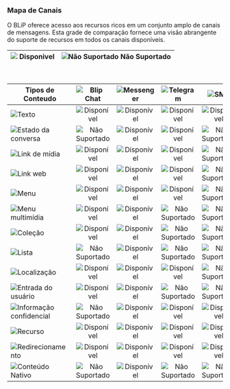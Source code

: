 ### Mapa de Canais
O BLiP oferece acesso aos recursos ricos em um conjunto amplo de canais de mensagens. Esta grade de comparação fornece uma visão abrangente do suporte de recursos em todos os canais disponíveis. 

|<img src="https://github.com/takenet/messaginghub-docs/blob/master/docs/pt/content-types/channels/check.png?raw=true" /> Disponivel| ![Não Suportado](https://github.com/takenet/messaginghub-docs/blob/master/docs/pt/content-types/channels/oval.png?raw=true) Não Suportado|
|---------|------------|
<br>

| Tipos de Conteudo                                           | ![Blip Chat](https://github.com/takenet/messaginghub-docs/blob/master/docs/pt/content-types/channels/blip.png?raw=true)     | ![Messenger](https://github.com/takenet/messaginghub-docs/blob/master/docs/pt/content-types/channels/messenger.png?raw=true) | ![Telegram](https://github.com/takenet/messaginghub-docs/blob/master/docs/pt/content-types/channels/telegram.png?raw=true)  | ![SMS](https://github.com/takenet/messaginghub-docs/blob/master/docs/pt/content-types/channels/sms.png?raw=true)            | ![Skype](https://github.com/takenet/messaginghub-docs/blob/master/docs/pt/content-types/channels/skype.png?raw=true)        | ![Email](https://github.com/takenet/messaginghub-docs/blob/master/docs/pt/content-types/channels/email.png?raw=true)        |
| -----------------------                                     | :----------:                                                                                                                | :-------:                                                                                                                    | :------:                                                                                                                    | :--:                                                                                                                        | :---:                                                                                                                       | :---:                                                                                                                       |
| ![Texto](./#/docs/content-types/text)                        | ![Disponível](https://github.com/takenet/messaginghub-docs/blob/master/docs/pt/content-types/channels/check.png?raw=true)   | ![Disponível](https://github.com/takenet/messaginghub-docs/blob/master/docs/pt/content-types/channels/check.png?raw=true)    | ![Disponível](https://github.com/takenet/messaginghub-docs/blob/master/docs/pt/content-types/channels/check.png?raw=true)   | ![Disponível](https://github.com/takenet/messaginghub-docs/blob/master/docs/pt/content-types/channels/check.png?raw=true)   | ![Disponível](https://github.com/takenet/messaginghub-docs/blob/master/docs/pt/content-types/channels/check.png?raw=true)   | ![Disponível](https://github.com/takenet/messaginghub-docs/blob/master/docs/pt/content-types/channels/check.png?raw=true)   |
| ![Estado da conversa](./#/docs/content-types/chatstate)      | ![Não Suportado](https://github.com/takenet/messaginghub-docs/blob/master/docs/pt/content-types/channels/oval.png?raw=true) | ![Disponível](https://github.com/takenet/messaginghub-docs/blob/master/docs/pt/content-types/channels/check.png?raw=true)    | ![Disponível](https://github.com/takenet/messaginghub-docs/blob/master/docs/pt/content-types/channels/check.png?raw=true)   | ![Não Suportado](https://github.com/takenet/messaginghub-docs/blob/master/docs/pt/content-types/channels/oval.png?raw=true) | ![Não Suportado](https://github.com/takenet/messaginghub-docs/blob/master/docs/pt/content-types/channels/oval.png?raw=true) | ![Não Suportado](https://github.com/takenet/messaginghub-docs/blob/master/docs/pt/content-types/channels/oval.png?raw=true) |
| ![Link de mídia](./#/docs/content-types/media-link)          | ![Disponível](https://github.com/takenet/messaginghub-docs/blob/master/docs/pt/content-types/channels/check.png?raw=true)   | ![Disponível](https://github.com/takenet/messaginghub-docs/blob/master/docs/pt/content-types/channels/check.png?raw=true)    | ![Disponível](https://github.com/takenet/messaginghub-docs/blob/master/docs/pt/content-types/channels/check.png?raw=true)   | ![Não Suportado](https://github.com/takenet/messaginghub-docs/blob/master/docs/pt/content-types/channels/oval.png?raw=true) | ![Disponível](https://github.com/takenet/messaginghub-docs/blob/master/docs/pt/content-types/channels/check.png?raw=true)   | ![Não Suportado](https://github.com/takenet/messaginghub-docs/blob/master/docs/pt/content-types/channels/oval.png?raw=true) |
| ![Link web](./#/docs/content-types/web-link)                 | ![Disponível](https://github.com/takenet/messaginghub-docs/blob/master/docs/pt/content-types/channels/check.png?raw=true)   | ![Disponível](https://github.com/takenet/messaginghub-docs/blob/master/docs/pt/content-types/channels/check.png?raw=true)    | ![Disponível](https://github.com/takenet/messaginghub-docs/blob/master/docs/pt/content-types/channels/check.png?raw=true)   | ![Não Suportado](https://github.com/takenet/messaginghub-docs/blob/master/docs/pt/content-types/channels/oval.png?raw=true) | ![Disponível](https://github.com/takenet/messaginghub-docs/blob/master/docs/pt/content-types/channels/check.png?raw=true)   | ![Não Suportado](https://github.com/takenet/messaginghub-docs/blob/master/docs/pt/content-types/channels/oval.png?raw=true) |
| ![Menu](./#/docs/content-types/select)                       | ![Disponível](https://github.com/takenet/messaginghub-docs/blob/master/docs/pt/content-types/channels/check.png?raw=true)   | ![Disponível](https://github.com/takenet/messaginghub-docs/blob/master/docs/pt/content-types/channels/check.png?raw=true)    | ![Disponível](https://github.com/takenet/messaginghub-docs/blob/master/docs/pt/content-types/channels/check.png?raw=true)   | ![Não Suportado](https://github.com/takenet/messaginghub-docs/blob/master/docs/pt/content-types/channels/oval.png?raw=true) | ![Não Suportado](https://github.com/takenet/messaginghub-docs/blob/master/docs/pt/content-types/channels/oval.png?raw=true) | ![Não Suportado](https://github.com/takenet/messaginghub-docs/blob/master/docs/pt/content-types/channels/oval.png?raw=true) |
| ![Menu multimídia](./#/docs/content-types/document-select)   | ![Disponível](https://github.com/takenet/messaginghub-docs/blob/master/docs/pt/content-types/channels/check.png?raw=true)   | ![Disponível](https://github.com/takenet/messaginghub-docs/blob/master/docs/pt/content-types/channels/check.png?raw=true)    | ![Não Suportado](https://github.com/takenet/messaginghub-docs/blob/master/docs/pt/content-types/channels/oval.png?raw=true) | ![Não Suportado](https://github.com/takenet/messaginghub-docs/blob/master/docs/pt/content-types/channels/oval.png?raw=true) | ![Não Suportado](https://github.com/takenet/messaginghub-docs/blob/master/docs/pt/content-types/channels/oval.png?raw=true) | ![Não Suportado](https://github.com/takenet/messaginghub-docs/blob/master/docs/pt/content-types/channels/oval.png?raw=true) |
| ![Coleção](./#/docs/content-types/collection)                | ![Disponível](https://github.com/takenet/messaginghub-docs/blob/master/docs/pt/content-types/channels/check.png?raw=true)   | ![Disponível](https://github.com/takenet/messaginghub-docs/blob/master/docs/pt/content-types/channels/check.png?raw=true)    | ![Não Suportado](https://github.com/takenet/messaginghub-docs/blob/master/docs/pt/content-types/channels/oval.png?raw=true) | ![Não Suportado](https://github.com/takenet/messaginghub-docs/blob/master/docs/pt/content-types/channels/oval.png?raw=true) | ![Não Suportado](https://github.com/takenet/messaginghub-docs/blob/master/docs/pt/content-types/channels/oval.png?raw=true) | ![Não Suportado](https://github.com/takenet/messaginghub-docs/blob/master/docs/pt/content-types/channels/oval.png?raw=true) |
| ![Lista](./#/docs/content-types/list)                        | ![Não Suportado](https://github.com/takenet/messaginghub-docs/blob/master/docs/pt/content-types/channels/oval.png?raw=true) | ![Disponível](https://github.com/takenet/messaginghub-docs/blob/master/docs/pt/content-types/channels/check.png?raw=true)    | ![Não Suportado](https://github.com/takenet/messaginghub-docs/blob/master/docs/pt/content-types/channels/oval.png?raw=true) | ![Não Suportado](https://github.com/takenet/messaginghub-docs/blob/master/docs/pt/content-types/channels/oval.png?raw=true) | ![Não Suportado](https://github.com/takenet/messaginghub-docs/blob/master/docs/pt/content-types/channels/oval.png?raw=true) | ![Não Suportado](https://github.com/takenet/messaginghub-docs/blob/master/docs/pt/content-types/channels/oval.png?raw=true) |
| ![Localização](./#/docs/content-types/location)              | ![Disponível](https://github.com/takenet/messaginghub-docs/blob/master/docs/pt/content-types/channels/check.png?raw=true)   | ![Disponível](https://github.com/takenet/messaginghub-docs/blob/master/docs/pt/content-types/channels/check.png?raw=true)    | ![Disponível](https://github.com/takenet/messaginghub-docs/blob/master/docs/pt/content-types/channels/check.png?raw=true)   | ![Não Suportado](https://github.com/takenet/messaginghub-docs/blob/master/docs/pt/content-types/channels/oval.png?raw=true) | ![Não Suportado](https://github.com/takenet/messaginghub-docs/blob/master/docs/pt/content-types/channels/oval.png?raw=true) | ![Não Suportado](https://github.com/takenet/messaginghub-docs/blob/master/docs/pt/content-types/channels/oval.png?raw=true) |
| ![Entrada do usuário](./#/docs/content-types/input)          | ![Disponível](https://github.com/takenet/messaginghub-docs/blob/master/docs/pt/content-types/channels/check.png?raw=true)   | ![Disponível](https://github.com/takenet/messaginghub-docs/blob/master/docs/pt/content-types/channels/check.png?raw=true)    | ![Não Suportado](https://github.com/takenet/messaginghub-docs/blob/master/docs/pt/content-types/channels/oval.png?raw=true) | ![Não Suportado](https://github.com/takenet/messaginghub-docs/blob/master/docs/pt/content-types/channels/oval.png?raw=true) | ![Não Suportado](https://github.com/takenet/messaginghub-docs/blob/master/docs/pt/content-types/channels/oval.png?raw=true) | ![Não Suportado](https://github.com/takenet/messaginghub-docs/blob/master/docs/pt/content-types/channels/oval.png?raw=true) |
| ![Informação confidencial](./#/docs/content-types/sensitive) | ![Não Suportado](https://github.com/takenet/messaginghub-docs/blob/master/docs/pt/content-types/channels/oval.png?raw=true) | ![Disponível](https://github.com/takenet/messaginghub-docs/blob/master/docs/pt/content-types/channels/check.png?raw=true)    | ![Disponível](https://github.com/takenet/messaginghub-docs/blob/master/docs/pt/content-types/channels/check.png?raw=true)   | ![Disponível](https://github.com/takenet/messaginghub-docs/blob/master/docs/pt/content-types/channels/check.png?raw=true)   | ![Disponível](https://github.com/takenet/messaginghub-docs/blob/master/docs/pt/content-types/channels/check.png?raw=true)   | ![Disponível](https://github.com/takenet/messaginghub-docs/blob/master/docs/pt/content-types/channels/check.png?raw=true)   |
| ![Recurso](./#/docs/content-types/resource)                  | ![Disponível](https://github.com/takenet/messaginghub-docs/blob/master/docs/pt/content-types/channels/check.png?raw=true)   | ![Disponível](https://github.com/takenet/messaginghub-docs/blob/master/docs/pt/content-types/channels/check.png?raw=true)    | ![Disponível](https://github.com/takenet/messaginghub-docs/blob/master/docs/pt/content-types/channels/check.png?raw=true)   | ![Disponível](https://github.com/takenet/messaginghub-docs/blob/master/docs/pt/content-types/channels/check.png?raw=true)   | ![Disponível](https://github.com/takenet/messaginghub-docs/blob/master/docs/pt/content-types/channels/check.png?raw=true)   | ![Disponível](https://github.com/takenet/messaginghub-docs/blob/master/docs/pt/content-types/channels/check.png?raw=true)   |
| ![Redirecionamento](./#/docs/content-types/redirect)         | ![Disponível](https://github.com/takenet/messaginghub-docs/blob/master/docs/pt/content-types/channels/check.png?raw=true)   | ![Disponível](https://github.com/takenet/messaginghub-docs/blob/master/docs/pt/content-types/channels/check.png?raw=true)    | ![Disponível](https://github.com/takenet/messaginghub-docs/blob/master/docs/pt/content-types/channels/check.png?raw=true)   | ![Disponível](https://github.com/takenet/messaginghub-docs/blob/master/docs/pt/content-types/channels/check.png?raw=true)   | ![Disponível](https://github.com/takenet/messaginghub-docs/blob/master/docs/pt/content-types/channels/check.png?raw=true)   | ![Disponível](https://github.com/takenet/messaginghub-docs/blob/master/docs/pt/content-types/channels/check.png?raw=true)   |
| ![Conteúdo Nativo](./#/docs/content-types/native)            | ![Não Suportado](https://github.com/takenet/messaginghub-docs/blob/master/docs/pt/content-types/channels/oval.png?raw=true) | ![Disponível](https://github.com/takenet/messaginghub-docs/blob/master/docs/pt/content-types/channels/check.png?raw=true)    | ![Não Suportado](https://github.com/takenet/messaginghub-docs/blob/master/docs/pt/content-types/channels/oval.png?raw=true) | ![Não Suportado](https://github.com/takenet/messaginghub-docs/blob/master/docs/pt/content-types/channels/oval.png?raw=true) | ![Não Suportado](https://github.com/takenet/messaginghub-docs/blob/master/docs/pt/content-types/channels/oval.png?raw=true) | ![Não Suportado](https://github.com/takenet/messaginghub-docs/blob/master/docs/pt/content-types/channels/oval.png?raw=true) |